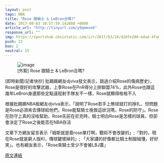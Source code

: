 ```yaml
---
layout: post
tags: NBA
title: "Rose 跟騎士 & LeBron合嗎?"
date: 2017-08-03 10:57:59.142888 +0800
article_url: "http://tinyurl.com/y9qmmse6"
response_url: ""
img: https://sportshub.cbsistatic.com/i/r/2017/03/24/d20fe280-edad-4fa0-b83d-ea2d01d6fcdd/thumbnail/770x433/87a83b057c006e0e456f7fd89bda17c5/rose.jpg
push: 23
boo: 2
neutral: 15
---
```


<figure>
<img src="https://sportshub.cbsistatic.com/i/r/2017/03/24/d20fe280-edad-4fa0-b83d-ea2d01d6fcdd/thumbnail/770x433/87a83b057c006e0e456f7fd89bda17c5/rose.jpg" alt="image">
<figcaption>
[外絮] Rose 跟騎士 & LeBron合嗎?
</figcaption>
</figure>



[即時新聞/記者快抄] 批踢踢網友djviva發文表示，跳過介紹Rose的傷病歷史)，Rose是很好的攻擊武器，上季Rose在PnR得分上排聯盟74%，此外Rose也跟這幾年LeBron身邊那些定點遠程射手隊友不一樣，Rose就顯得格格不入

根據批踢踢NBA板網友djviva表示，「說明了Rose若手上無球就打的掙扎，但問題是Rose必須肯去傳球給他們，Rose能幫騎士挽救這狀況嗎，Rose的防守」。Rose在防守上真的沒啥幫助，Rose先前在尼克時，騎士明白Rose是怎樣的球員，但卻會決定了Rose之後能否在NBA存活

文章下方網友留言表示「姆斯就是簽rose單打啊，戰術不會改變的」;「對的，現在Rose就是窮人版KI，傳球鍵壞掉的」; 「大家講的好像都比騎士制服組懂，好好笑」。也有網友表示，「Rose來騎士至少不會被LBJ蓋」

<a href = "https://www.ptt.cc/bbs/NBA/M.1501038534.A.396.html">原文連結</a>


